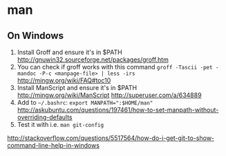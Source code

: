 # man

## On Windows

1. Install Groff and ensure it's in $PATH http://gnuwin32.sourceforge.net/packages/groff.htm
2. You can check if groff works with this command `groff -Tascii -pet -mandoc -P-c <manpage-file> | less -irs` http://mingw.org/wiki/FAQ#toc10
3. Install ManScript and ensure it's in $PATH http://mingw.org/wiki/ManScript http://superuser.com/a/634889
4. Add to `~/.bashrc`: `export MANPATH=":$HOME/man"` http://askubuntu.com/questions/197461/how-to-set-manpath-without-overriding-defaults
4. Test it with i.e. `man git-config`

http://stackoverflow.com/questions/5517564/how-do-i-get-git-to-show-command-line-help-in-windows
